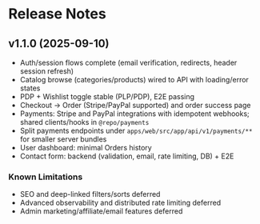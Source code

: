 # Release Notes

## v1.1.0 (2025-09-10)
- Auth/session flows complete (email verification, redirects, header session refresh)
- Catalog browse (categories/products) wired to API with loading/error states
- PDP + Wishlist toggle stable (PLP/PDP), E2E passing
- Checkout → Order (Stripe/PayPal supported) and order success page
- Payments: Stripe and PayPal integrations with idempotent webhooks; shared clients/hooks in `@repo/payments`
- Split payments endpoints under `apps/web/src/app/api/v1/payments/**` for smaller server bundles
- User dashboard: minimal Orders history
- Contact form: backend (validation, email, rate limiting, DB) + E2E

### Known Limitations
- SEO and deep-linked filters/sorts deferred
- Advanced observability and distributed rate limiting deferred
- Admin marketing/affiliate/email features deferred
